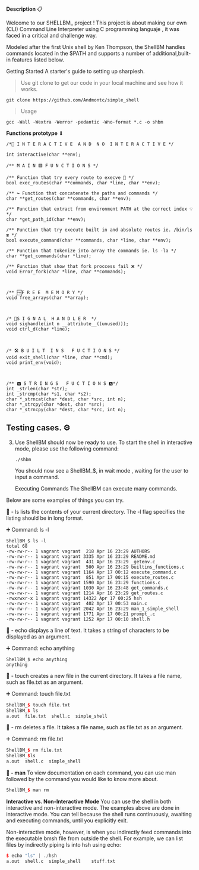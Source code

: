 **Description** 📋

Welcome to our SHELLBM_ project ! This project is about making our own (CLI) Command Line Interpreter using  C programming languaje , it was faced in a critical and challenge way.

Modeled after the first Unix shell by Ken Thompson, the ShellBM handles commands located in the $PATH and supports a number of additional,built-in features listed below.

Getting Started
A starter's guide to setting up sharpiesh.

> Use git clone to get our code in your local machine and see how it works.

```
git clone https://github.com/Andmontc/simple_shell
```

> Usage

```
gcc -Wall -Wextra -Werror -pedantic -Wno-format *.c -o shbm
```



**Functions prototype** ⬇︎

```
/*📖 I N T E R A C T I V E  A N D  N O  I N T E R A C T I V E */

int interactive(char **env);

/** M A I N 🟥 F U N C T I O N S */

/** Function that try every route to execve 🔷 */
bool exec_routes(char **commands, char *line, char **env);

/** ↪️ Function that concatenate the paths and commands */
char **get_routes(char **commands, char **env);

/** Function that extract from environment PATH at the correct index 💡 */
char *get_path_id(char **env);

/** Function that try execute built in and absolute routes ie. /bin/ls ☎️ */
bool execute_command(char **commands, char *line, char **env);

/** Function that tokenize into array the commands ie. ls -la */
char **get_commands(char *line);

/** Function that show that fork proccess fail ❌ */ 
void Error_fork(char *line, char **commands);



/** 🆓F R E E  M E M O R Y */
void free_arrays(char **array);



/* 🏁S I G N A L  H A N D L E R  */
void sighandle(int n __attribute__((unused)));
void ctrl_d(char *line);



/* 🛠 B U I L T  I N S   F U C T I O N S */
void exit_shell(char *line, char **cmd);
void print_env(void);



/** 🅰️ S T R I N G S   F U C T I O N S 🅰️*/
int _strlen(char *str);
int _strcmp(char *s1, char *s2);
char *_strncat(char *dest, char *src, int n);
char *_strcpy(char *dest, char *src);
char *_strncpy(char *dest, char *src, int n);
```




## Testing cases. ⚙️

3. Use 
   ShellBM should now be ready to use. To start the shell in interactive mode, please use the following command:

   ```cassandra
   ./shbm
   ```


   You should now see a ShellBM_$, in wait mode , waiting for the user to input a command.

   Executing Commands
   The ShellBM can execute many commands.

Below are some examples of things you can try.

 🏁 - ls lists the contents of your current directory. The -l flag specifies the listing should be in long format.

➕ Command:  ls -l

```CQL
ShellBM_$ ls -l
total 68
-rw-rw-r-- 1 vagrant vagrant  218 Apr 16 23:29 AUTHORS
-rw-rw-r-- 1 vagrant vagrant 3335 Apr 16 23:29 README.md
-rw-rw-r-- 1 vagrant vagrant  431 Apr 16 23:29 _getenv.c
-rw-rw-r-- 1 vagrant vagrant  500 Apr 16 23:29 builtins_functions.c
-rw-rw-r-- 1 vagrant vagrant 1164 Apr 17 00:12 execute_command.c
-rw-rw-r-- 1 vagrant vagrant  851 Apr 17 00:15 execute_routes.c
-rw-rw-r-- 1 vagrant vagrant 1590 Apr 16 23:29 functions.c
-rw-rw-r-- 1 vagrant vagrant 1030 Apr 16 23:48 get_commands.c
-rw-rw-r-- 1 vagrant vagrant 1214 Apr 16 23:29 get_routes.c
-rwxrwxr-x 1 vagrant vagrant 14322 Apr 17 00:25 hsh
-rw-rw-r-- 1 vagrant vagrant  402 Apr 17 00:53 main.c
-rw-rw-r-- 1 vagrant vagrant 2042 Apr 16 23:29 man_1_simple_shell
-rw-rw-r-- 1 vagrant vagrant 1771 Apr 17 00:21 prompt_.c
-rw-rw-r-- 1 vagrant vagrant 1252 Apr 17 00:10 shell.h
```



 🏁 - echo displays a line of text. It takes a string of characters to be displayed as an argument.

➕ Command:  echo anything

```
ShellBM_$ echo anything
anything
```

🏁 - touch creates a new file in the current directory. It takes a file name, such as file.txt as an argument.

➕ Command:  touch file.txt

```c++
ShellBM_$ touch file.txt
ShellBM_$ ls
a.out  file.txt  shell.c  simple_shell	
```




 🏁 - rm deletes a file. It takes a file name, such as file.txt as an argument.

➕ Command: rm file.txt

```c++
ShellBM_$ rm file.txt
ShellBM_$ls
a.out  shell.c  simple_shell
```

**🏁 - man**
To view documentation on each command, you can use man followed by the command you would like to know more about.

```c++
ShellBM_$ man rm 
```


**Interactive vs. Non-Interactive Mode**
You can use the shell in both interactive and non-interactive mode. The examples above are done in interactive mode. You can tell because the shell runs continuously, awaiting and executing commands, until you explicitly exit.

Non-interactive mode, however, is when you indirectly feed commands into the executable bmsh file from outside the shell. For example, we can list files by indirectly piping ls into hsh using echo:

```c++
$ echo "ls" | ./hsh
a.out  shell.c  simple_shell	stuff.txt
```



